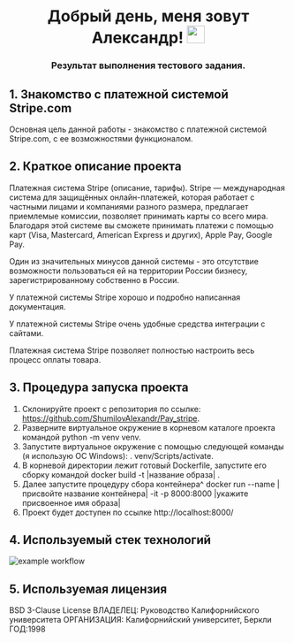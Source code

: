 <h1 align="center">Добрый день, меня зовут Александр!</a> 
<img src="https://github.com/blackcater/blackcater/raw/main/images/Hi.gif" height="32"/></h1>
<h3 align="center">Результат выполнения тестового задания.</h3>

## 1. Знакомство с платежной системой Stripe.com
<p>Основная цель данной работы - знакомство с платежной системой Stripe.com, с ее возможностями функционалом.</p>

## 2. Краткое описание проекта
</div>
<p>Платежная система Stripe (описание, тарифы). Stripe — международная система для защищённых онлайн-платежей, которая работает с частными лицами и компаниями разного размера, предлагает приемлемые комиссии, позволяет принимать карты со всего мира. Благодаря этой системе вы сможете принимать платежи с помощью карт (Visa, Mastercard, American Express и других), Apple Pay, Google Pay.</p>
<p>Один из значительных минусов данной системы - это отсутствие возможности пользоваться ей на территории России бизнесу, зарегистрированному собственно в России.</p>
<p>У платежной системы Stripe хорошо и подробно написанная документация.</p>
<p>У платежной системы Stripe очень удобные средства интеграции с сайтами.</p>
<p>Платежная система Stripe позволяет полностью настроить весь процесс оплаты товара.</p>

## 3. Процедура запуска проекта
1. Склонируйте проект с репозитория по ссылке: https://github.com/ShumilovAlexandr/Pay_stripe.
2. Разверните виртуальное окружение в корневом каталоге проекта командой python -m venv venv.
3. Запустите виртуальное окружение с помощью следующей команды (я использую ОС Windows): . venv/Scripts/activate.
4. В корневой директории лежит готовый Dockerfile, запустите его сборку командой docker build -t |название образа| .
5. Далее запустите процедуру сбора контейнера^ docker run --name |присвойте название контейнера| -it -p 8000:8000 |укажите присвоенное имя образа|
6. Проект будет доступен по ссылке http://localhost:8000/</li>

## 4. Используемый стек технологий
![example workflow](/visual-studio-app-center/builds/:owner/:app/:branch/:token)

## 5. Используемая лицензия
BSD 3-Clause License
ВЛАДЕЛЕЦ: Руководство Калифорнийского университета
ОРГАНИЗАЦИЯ: Калифорнийский университет, Беркли
ГОД:1998
